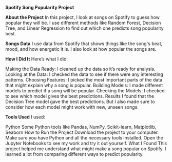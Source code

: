 **Spotify Song Popularity Project**

**About the Project**
In this project, I look at songs on Spotify to guess how popular they will be. I use different methods like Random Forest, Decision Tree, and Linear Regression to find out which one predicts song popularity best.

**Songs Data**
I use data from Spotify that shows things like the song's beat, mood, and how energetic it is. I also look at how popular the songs are.

**How I Did It**
Here’s what I did:

Making the Data Ready: I cleaned up the data so it’s ready for analysis.
Looking at the Data: I checked the data to see if there were any interesting patterns.
Choosing Features: I picked the most important parts of the data that might explain why a song is popular.
Building Models: I made different models to predict if a song will be popular.
Checking the Models: I checked to see which model gives the best predictions.
Results
I found that the Decision Tree model gave the best predictions. But I also made sure to consider how each model might work with new, unseen songs.

**Tools Used**
I used:

Python
Some Python tools like Pandas, NumPy, Scikit-learn, Matplotlib, Seaborn
How to Run the Project
Download the project to your computer.
Make sure you have Python and all the necessary tools installed.
Open the Jupyter Notebooks to see my work and try it out yourself.
What I Found
This project helped me understand what might make a song popular on Spotify. I learned a lot from comparing different ways to predict popularity.

